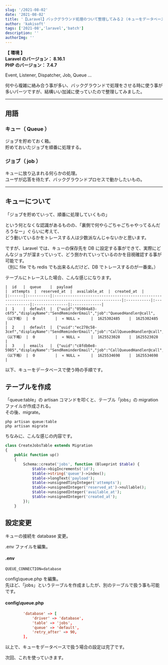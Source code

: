 ```yaml
---
slug: '/2021-08-02'
date: '2021-08-02'
title: '【Laravel】バックグラウンド処理のついて整理してみる２（キューをデータベースで使ってみる）'
author: 'kakisoft'
tags: ['2021-08','laravel','batch']
description: ''
authorImg: ''
---
```


**【 環境 】**  
**Laravel のバージョン： 8.16.1**  
**PHP のバージョン： 7.4.7**  


Event, Listener, Dispatcher, Job, Queue ...  

何やら複雑に絡み合う事が多い、バックグラウンドで処理をさせる時に使う事が多いパーツですが、結構いい加減に使っていたので整理してみました。  

___________________________________________________________________________
## 用語

### キュー（ Queue ）
ジョブを貯めておく箱。  
貯めておいたジョブを順番に処理する。  

### ジョブ（ job ）
キューに放り込まれる何らかの処理。  
ユーザが応答を待たず、バックグラウンドプロセスで動かしたいもの。  

___________________________________________________________________________
## キューについて
「ジョブを貯めていって、順番に処理していくもの」  

という何となくな認識があるものの、「裏側で何やらごちゃごちゃやってるんだろうなー」ぐらいに考えて、  
どう動いているかをトレースする人は少数派なんじゃないかと思います。

ですが、Laravel では、キューの保存先を DB に設定する事ができて、実際にどんなジョブが溜まっていって、どう捌かれていっているのかを目視確認する事が可能です。  
（別に file でも redis でも出来るんだけど、DB でトレースするのが一番楽。）  

テーブルにトレースした場合、こんな感じになります。

```
|  id   |  queue    |  payload                                                                                            |  attempts  |  reserved_at  |  available_at  |  created_at  |
|:------|:----------|:----------------------------------------------------------------------------------------------------|:-----------|:--------------|:---------------|:-------------|
|  1    |  default  |  {"uuid":"05004a83-c6f5","displayName":"SendReminderEmail","job":"QueuedHandler@call",     （以下略） |  0         |  « NULL »     |  1625302485    |  1625302485  |
|  2    |  default  |  {"uuid":"ec278c58-3cef","displayName":"SendReminderEmail","job":"CallQueuedHandler@call", （以下略） |  0         |  « NULL »     |  1625523028    |  1625523028  |
|  3    |  emails   |  {"uuid":"c8fdb0e8-5985","displayName":"SendReminderEmail","job":"CallQueuedHandler@call", （以下略） |  0         |  « NULL »     |  1625534698    |  1625534698  |
```


以下、キューをデータベースで使う時の手順です。

## テーブルを作成
「queue:table」の artisan コマンドを叩くと、テーブル「jobs」の migration ファイルが作成される。  
その後、migrate。  
```
php artisan queue:table
php artisan migrate
```

ちなみに、こんな感じの内容です。
```php
class CreateJobsTable extends Migration
{
    public function up()
    {
        Schema::create('jobs', function (Blueprint $table) {
            $table->bigIncrements('id');
            $table->string('queue')->index();
            $table->longText('payload');
            $table->unsignedTinyInteger('attempts');
            $table->unsignedInteger('reserved_at')->nullable();
            $table->unsignedInteger('available_at');
            $table->unsignedInteger('created_at');
        });
    }
```

## 設定変更
キューの接続を database 変更。

.env ファイルを編集。
#### .env
```
QUEUE_CONNECTION=database
```

config\queue.php を編集。  
先ほど、「jobs」というテーブルを作成ましたが、別のテーブルで扱う事も可能です。  
#### config\queue.php
```conf
        'database' => [
            'driver' => 'database',
            'table' => 'jobs',
            'queue' => 'default',
            'retry_after' => 90,
        ],
```

以上で、キューをデータベースで扱う場合の設定は完了です。  

次回、これを使っていきます。  
